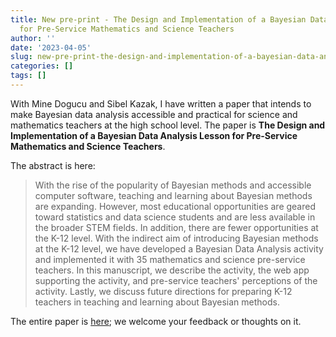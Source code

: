 ```yaml
---
title: New pre-print - The Design and Implementation of a Bayesian Data Analysis Lesson
  for Pre-Service Mathematics and Science Teachers
author: ''
date: '2023-04-05'
slug: new-pre-print-the-design-and-implementation-of-a-bayesian-data-analysis-lesson-for-pre-service-mathematics-and-science-teachers
categories: []
tags: []
---
```


With Mine Dogucu and Sibel Kazak, I have written a paper that intends to make Bayesian data analysis accessible and practical for science and mathematics teachers at the high school level. 
The paper is **The Design and Implementation of a Bayesian Data Analysis Lesson for Pre-Service Mathematics and Science Teachers**.

The abstract is here:

> With the rise of the popularity of Bayesian methods and accessible computer software, teaching and learning about Bayesian methods are expanding. However, most educational opportunities are geared toward statistics and data science students and are less available in the broader STEM fields. In addition, there are fewer opportunities at the K-12 level. With the indirect aim of introducing Bayesian methods at the K-12 level, we have developed a Bayesian Data Analysis activity and implemented it with 35 mathematics and science pre-service teachers. In this manuscript, we describe the activity, the web app supporting the activity, and pre-service teachers' perceptions of the activity. Lastly, we discuss future directions for preparing K-12 teachers in teaching and learning about Bayesian methods.

The entire paper is [here](https://arxiv.org/abs/2304.01276); we welcome your feedback or thoughts on it.
